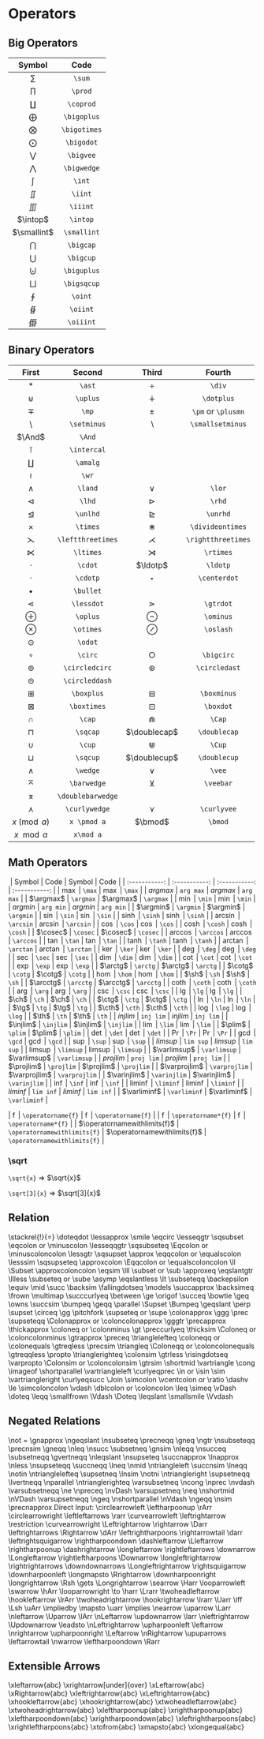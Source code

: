 # Operators

## Big Operators

|    Symbol    |     Code     |
| :----------: | :----------: |
|    $\sum$    |    `\sum`    |
|   $\prod$    |   `\prod`    |
|  $\coprod$   |  `\coprod`   |
| $\bigoplus$  | `\bigoplus`  |
| $\bigotimes$ | `\bigotimes` |
|  $\bigodot$  |  `\bigodot`  |
|  $\bigvee$   |  `\bigvee`   |
| $\bigwedge$  | `\bigwedge`  |
|    $\int$    |    `\int`    |
|   $\iint$    |   `\iint`    |
|   $\iiint$   |   `\iiint`   |
|   $\intop$   |   `\intop`   |
| $\smallint$  | `\smallint`  |
|  $\bigcap$   |  `\bigcap`   |
|  $\bigcup$   |  `\bigcup`   |
| $\biguplus$  | `\biguplus`  |
| $\bigsqcup$  | `\bigsqcup`  |
|   $\oint$    |   `\oint`    |
|   $\oiint$   |   `\oiint`   |
|  $\oiiint$   |  `\oiiint`   |

## Binary Operators

|       First       |      Second       |       Third        |       Fourth       |
| :---------------: | :---------------: | :----------------: | :----------------: |
|      $\ast$       |      `\ast`       |       $\div$       |       `\div`       |
|     $\uplus$      |     `\uplus`      |     $\dotplus$     |     `\dotplus`     |
|       $\mp$       |       `\mp`       |       $\pm$        | `\pm` or `\plusmn` |
|    $\setminus$    |    `\setminus`    |  $\smallsetminus$  |  `\smallsetminus`  |
|      $\And$       |      `\And`       |                    |                    |
|    $\intercal$    |    `\intercal`    |                    |                    |
|     $\amalg$      |     `\amalg`      |                    |                    |
|       $\wr$       |       `\wr`       |                    |                    |
|      $\land$      |      `\land`      |       $\lor$       |       `\lor`       |
|      $\lhd$       |      `\lhd`       |       $\rhd$       |       `\rhd`       |
|     $\unlhd$      |     `\unlhd`      |      $\unrhd$      |      `\unrhd`      |
|     $\times$      |     `\times`      |  $\divideontimes$  |  `\divideontimes`  |
| $\leftthreetimes$ | `\leftthreetimes` | $\rightthreetimes$ | `\rightthreetimes` |
|     $\ltimes$     |     `\ltimes`     |     $\rtimes$      |     `\rtimes`      |
|      $\cdot$      |      `\cdot`      |      $\ldotp$      |      `\ldotp`      |
|     $\cdotp$      |     `\cdotp`      |    $\centerdot$    |    `\centerdot`    |
|     $\bullet$     |     `\bullet`     |                    |                    |
|    $\lessdot$     |    `\lessdot`     |     $\gtrdot$      |     `\gtrdot`      |
|     $\oplus$      |     `\oplus`      |     $\ominus$      |     `\ominus`      |
|     $\otimes$     |     `\otimes`     |     $\oslash$      |     `\oslash`      |
|      $\odot$      |      `\odot`      |                    |                    |
|      $\circ$      |      `\circ`      |     $\bigcirc$     |     `\bigcirc`     |
|  $\circledcirc$   |  `\circledcirc`   |   $\circledast$    |   `\circledast`    |
|  $\circleddash$   |  `\circleddash`   |                    |                    |
|    $\boxplus$     |    `\boxplus`     |    $\boxminus$     |    `\boxminus`     |
|    $\boxtimes$    |    `\boxtimes`    |     $\boxdot$      |     `\boxdot`      |
|      $\cap$       |      `\cap`       |       $\Cap$       |       `\Cap`       |
|     $\sqcap$      |     `\sqcap`      |    $\doublecap$    |    `\doublecap`    |
|      $\cup$       |      `\cup`       |       $\Cup$       |       `\Cup`       |
|     $\sqcup$      |     `\sqcup`      |    $\doublecup$    |    `\doublecup`    |
|     $\wedge$      |     `\wedge`      |       $\vee$       |       `\vee`       |
|    $\barwedge$    |    `\barwedge`    |     $\veebar$      |     `\veebar`      |
| $\doublebarwedge$ | `\doublebarwedge` |                    |                    |
|   $\curlywedge$   |   `\curlywedge`   |    $\curlyvee$     |    `\curlyvee`     |
|    $x \pmod a$    |    `x \pmod a`    |      $\bmod$       |      `\bmod`       |
|     $x\mod a$     |     `x\mod a`     |                    |                    |

## Math Operators
⁡
|    Symbol     |     Code      |    Symbol     |     Code      |
| :-----------: | :-----------: | :-----------: | :-----------: |
|    $\max$     |    `\max`     |    $\max$     |    `\max`     |
|   $arg max$   |   `arg max`   |   $arg max$   |   `arg max`   |
|   $\argmax$   |   `\argmax`   |   $\argmax$   |   `\argmax`   |
|    $\min$     |    `\min`     |    $\min$     |    `\min`     |
|   $arg min$   |   `arg min`   |   $arg min$   |   `arg min`   |
|   $\argmin$   |   `\argmin`   |   $\argmin$   |   `\argmin`   |
|    $\sin$     |    `\sin`     |    $\sin$     |    `\sin`     |
|    $\sinh$    |    `\sinh`    |    $\sinh$    |    `\sinh`    |
|   $\arcsin$   |   `\arcsin`   |   $\arcsin$   |   `\arcsin`   |
|    $\cos$     |    `\cos`     |    $\cos$     |    `\cos`     |
|    $\cosh$    |    `\cosh`    |    $\cosh$    |    `\cosh`    |
|   $\cosec$    |   `\cosec`    |   $\cosec$    |   `\cosec`    |
|   $\arccos$   |   `\arccos`   |   $\arccos$   |   `\arccos`   |
|    $\tan$     |    `\tan`     |    $\tan$     |    `\tan`     |
|    $\tanh$    |    `\tanh`    |    $\tanh$    |    `\tanh`    |
|   $\arctan$   |   `\arctan`   |   $\arctan$   |   `\arctan`   |
|    $\ker$     |    `\ker`     |    $\ker$     |    `\ker`     |
|    $\deg$     |    `\deg`     |    $\deg$     |    `\deg`     |
|    $\sec$     |    `\sec`     |    $\sec$     |    `\sec`     |
|    $\dim$     |    `\dim`     |    $\dim$     |    `\dim`     |
|    $\cot$     |    `\cot`     |    $\cot$     |    `\cot`     |
|    $\exp$     |    `\exp`     |    $\exp$     |    `\exp`     |
|   $\arctg$    |   `\arctg`    |   $\arctg$    |   `\arctg`    |
|    $\cotg$    |    `\cotg`    |    $\cotg$    |    `\cotg`    |
|    $\hom$     |    `\hom`     |    $\hom$     |    `\hom`     |
|     $\sh$     |     `\sh`     |     $\sh$     |     `\sh`     |
|   $\arcctg$   |   `\arcctg`   |   $\arcctg$   |   `\arcctg`   |
|    $\coth$    |    `\coth`    |    $\coth$    |    `\coth`    |
|    $\arg$     |    `\arg`     |    $\arg$     |    `\arg`     |
|    $\csc$     |    `\csc`     |    $\csc$     |    `\csc`     |
|     $\lg$     |     `\lg`     |     $\lg$     |     `\lg`     |
|     $\ch$     |     `\ch`     |     $\ch$     |     `\ch`     |
|    $\ctg$     |    `\ctg`     |    $\ctg$     |    `\ctg`     |
|     $\ln$     |     `\ln`     |     $\ln$     |     `\ln`     |
|     $\tg$     |     `\tg`     |     $\tg$     |     `\tg`     |
|    $\cth$     |    `\cth`     |    $\cth$     |    `\cth`     |
|    $\log$     |    `\log`     |    $\log$     |    `\log`     |
|     $\th$     |     `\th`     |     $\th$     |     `\th`     |
|   $inj lim$   |   `inj lim`   |   $inj lim$   |   `inj lim`   |
|   $\injlim$   |   `\injlim`   |   $\injlim$   |   `\injlim`   |
|    $\lim$     |    `\lim`     |    $\lim$     |    `\lim`     |
|    $\plim$    |    `\plim`    |    $\plim$    |    `\plim`    |
|    $\det$     |    `\det`     |    $\det$     |    `\det`     |
|     $\Pr$     |     `\Pr`     |     $\Pr$     |     `\Pr`     |
|    $\gcd$     |    `\gcd`     |    $\gcd$     |    `\gcd`     |
|    $\sup$     |    `\sup`     |    $\sup$     |    `\sup`     |
|   $lim sup$   |   `lim sup`   |   $lim sup$   |   `lim sup`   |
|   $\limsup$   |   `\limsup`   |   $\limsup$   |   `\limsup`   |
| $\varlimsup$  | `\varlimsup`  | $\varlimsup$  | `\varlimsup`  |
|  $proj lim$   |  `proj lim`   |  $proj lim$   |  `proj lim`   |
|  $\projlim$   |  `\projlim`   |  $\projlim$   |  `\projlim`   |
| $\varprojlim$ | `\varprojlim` | $\varprojlim$ | `\varprojlim` |
| $\varinjlim$  | `\varinjlim`  | $\varinjlim$  | `\varinjlim`  |
|    $\inf$     |    `\inf`     |    $\inf$     |    `\inf`     |
|   $\liminf$   |   `\liminf`   |   $\liminf$   |   `\liminf`   |
|   $lim inf$   |   `lim inf`   |   $lim inf$   |   `lim inf`   |
| $\varliminf$  | `\varliminf`  | $\varliminf$  | `\varliminf`  |

| $\operatorname{f}$ | `\operatorname{f}` | $\operatorname{f}$ | `\operatorname{f}` |
|     $\operatorname*{f}$      |     `\operatorname*{f}`      |     $\operatorname*{f}$      |     `\operatorname*{f}`      |
| $\operatornamewithlimits{f}$ | `\operatornamewithlimits{f}` | $\operatornamewithlimits{f}$ | `\operatornamewithlimits{f}` |

### \sqrt

`\sqrt{x}` => $\sqrt{x}$

`\sqrt[3]{x}` => $\sqrt[3]{x}$

## Relation

\stackrel{!}{=}
\doteqdot
\lessapprox
\smile
\eqcirc
\lesseqgtr
\sqsubset
\eqcolon or
\minuscolon
\lesseqqgtr
\sqsubseteq
\Eqcolon or
\minuscoloncolon
\lessgtr
\sqsupset
\approx
\eqqcolon or
\equalscolon
\lesssim
\sqsupseteq
\approxcolon
\Eqqcolon or
\equalscoloncolon
\ll
\Subset
\approxcoloncolon
\eqsim
\lll
\subset or \sub
\approxeq
\eqslantgtr
\llless
\subseteq or \sube
\asymp
\eqslantless
\lt
\subseteqq
\backepsilon
\equiv
\mid
\succ
\backsim
\fallingdotseq
\models
\succapprox
\backsimeq
\frown
\multimap
\succcurlyeq
\between
\ge
\origof
\succeq
\bowtie
\geq
\owns
\succsim
\bumpeq
\geqq
\parallel
\Supset
\Bumpeq
\geqslant
\perp
\supset
\circeq
\gg
\pitchfork
\supseteq or \supe
\colonapprox
\ggg
\prec
\supseteqq
\Colonapprox or
\coloncolonapprox
\gggtr
\precapprox
\thickapprox
\coloneq or
\colonminus
\gt
\preccurlyeq
\thicksim
\Coloneq or
\coloncolonminus
\gtrapprox
\preceq
\trianglelefteq
\coloneqq or
\colonequals
\gtreqless
\precsim
\triangleq
\Coloneqq or
\coloncolonequals
\gtreqqless
\propto
\trianglerighteq
\colonsim
\gtrless
\risingdotseq
\varpropto
\Colonsim or
\coloncolonsim
\gtrsim
\shortmid
\vartriangle
\cong
\imageof
\shortparallel
\vartriangleleft
\curlyeqprec
\in or \isin
\sim
\vartriangleright
\curlyeqsucc
\Join
\simcolon
\vcentcolon or
\ratio
\dashv
\le
\simcoloncolon
\vdash
\dblcolon or
\coloncolon
\leq
\simeq
\vDash
\doteq
\leqq
\smallfrown
\Vdash
\Doteq
\leqslant
\smallsmile
\Vvdash

## Negated Relations

\not =
\gnapprox
\ngeqslant
\nsubseteq
\precneqq
\gneq
\ngtr
\nsubseteqq
\precnsim
\gneqq
\nleq
\nsucc
\subsetneq
\gnsim
\nleqq
\nsucceq
\subsetneqq
\gvertneqq
\nleqslant
\nsupseteq
\succnapprox
\lnapprox
\nless
\nsupseteqq
\succneqq
\lneq
\nmid
\ntriangleleft
\succnsim
\lneqq
\notin
\ntrianglelefteq
\supsetneq
\lnsim
\notni
\ntriangleright
\supsetneqq
\lvertneqq
\nparallel
\ntrianglerighteq
\varsubsetneq
\ncong
\nprec
\nvdash
\varsubsetneqq
\ne
\npreceq
\nvDash
\varsupsetneq
\neq
\nshortmid
\nVDash
\varsupsetneqq
\ngeq
\nshortparallel
\nVdash
\ngeqq
\nsim
\precnapprox
Direct Input: 
\circlearrowleft
\leftharpoonup
\rArr
\circlearrowright
\leftleftarrows
\rarr
\curvearrowleft
\leftrightarrow
\restriction
\curvearrowright
\Leftrightarrow
\rightarrow
\Darr
\leftrightarrows
\Rightarrow
\dArr
\leftrightharpoons
\rightarrowtail
\darr
\leftrightsquigarrow
\rightharpoondown
\dashleftarrow
\Lleftarrow
\rightharpoonup
\dashrightarrow
\longleftarrow
\rightleftarrows
\downarrow
\Longleftarrow
\rightleftharpoons
\Downarrow
\longleftrightarrow
\rightrightarrows
\downdownarrows
\Longleftrightarrow
\rightsquigarrow
\downharpoonleft
\longmapsto
\Rrightarrow
\downharpoonright
\longrightarrow
\Rsh
\gets
\Longrightarrow
\searrow
\Harr
\looparrowleft
\swarrow
\hArr
\looparrowright
\to
\harr
\Lrarr
\twoheadleftarrow
\hookleftarrow
\lrArr
\twoheadrightarrow
\hookrightarrow
\lrarr
\Uarr
\iff
\Lsh
\uArr
\impliedby
\mapsto
\uarr
\implies
\nearrow
\uparrow
\Larr
\nleftarrow
\Uparrow
\lArr
\nLeftarrow
\updownarrow
\larr
\nleftrightarrow
\Updownarrow
\leadsto
\nLeftrightarrow
\upharpoonleft
\leftarrow
\nrightarrow
\upharpoonright
\Leftarrow
\nRightarrow
\upuparrows
\leftarrowtail
\nwarrow
\leftharpoondown
\Rarr

## Extensible Arrows

\xleftarrow{abc}
\xrightarrow[under]{over}
\xLeftarrow{abc}
\xRightarrow{abc}
\xleftrightarrow{abc}
\xLeftrightarrow{abc}
\xhookleftarrow{abc}
\xhookrightarrow{abc}
\xtwoheadleftarrow{abc}
\xtwoheadrightarrow{abc}
\xleftharpoonup{abc}
\xrightharpoonup{abc}
\xleftharpoondown{abc}
\xrightharpoondown{abc}
\xleftrightharpoons{abc}
\xrightleftharpoons{abc}
\xtofrom{abc}
\xmapsto{abc}
\xlongequal{abc}